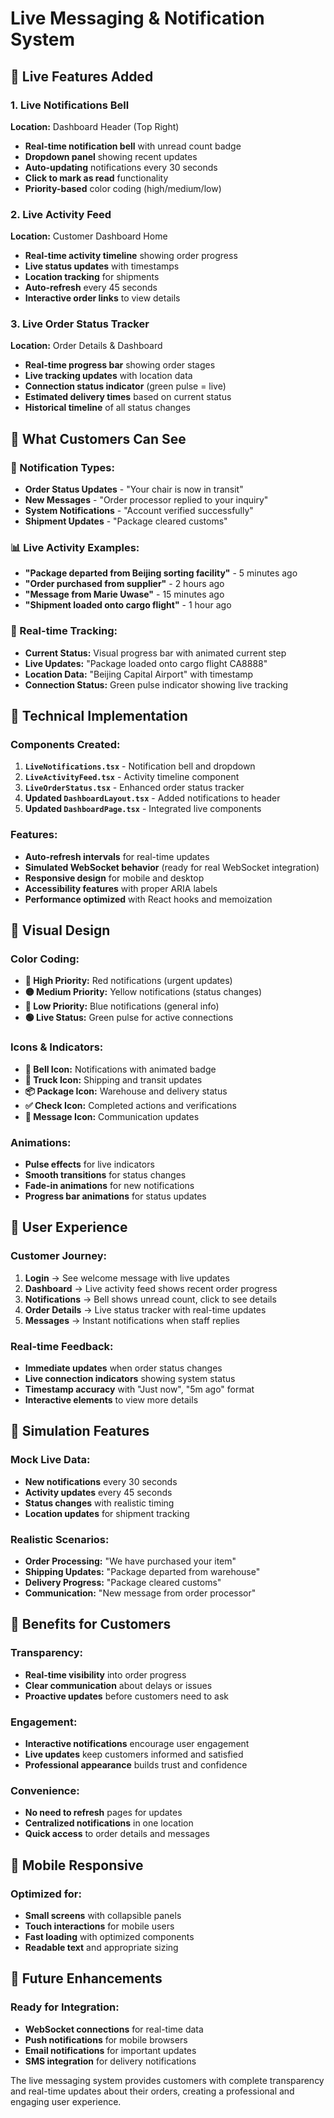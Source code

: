 # Live Messaging & Notification System

## 🔴 **Live Features Added**

### **1. Live Notifications Bell** 
**Location:** Dashboard Header (Top Right)
- **Real-time notification bell** with unread count badge
- **Dropdown panel** showing recent updates
- **Auto-updating** notifications every 30 seconds
- **Click to mark as read** functionality
- **Priority-based** color coding (high/medium/low)

### **2. Live Activity Feed**
**Location:** Customer Dashboard Home
- **Real-time activity timeline** showing order progress
- **Live status updates** with timestamps
- **Location tracking** for shipments
- **Auto-refresh** every 45 seconds
- **Interactive order links** to view details

### **3. Live Order Status Tracker**
**Location:** Order Details & Dashboard
- **Real-time progress bar** showing order stages
- **Live tracking updates** with location data
- **Connection status indicator** (green pulse = live)
- **Estimated delivery times** based on current status
- **Historical timeline** of all status changes

## 🎯 **What Customers Can See**

### **📱 Notification Types:**
- **Order Status Updates** - "Your chair is now in transit"
- **New Messages** - "Order processor replied to your inquiry"
- **System Notifications** - "Account verified successfully"
- **Shipment Updates** - "Package cleared customs"

### **📊 Live Activity Examples:**
- **"Package departed from Beijing sorting facility"** - 5 minutes ago
- **"Order purchased from supplier"** - 2 hours ago
- **"Message from Marie Uwase"** - 15 minutes ago
- **"Shipment loaded onto cargo flight"** - 1 hour ago

### **🚚 Real-time Tracking:**
- **Current Status:** Visual progress bar with animated current step
- **Live Updates:** "Package loaded onto cargo flight CA8888"
- **Location Data:** "Beijing Capital Airport" with timestamp
- **Connection Status:** Green pulse indicator showing live tracking

## 🔧 **Technical Implementation**

### **Components Created:**
1. **`LiveNotifications.tsx`** - Notification bell and dropdown
2. **`LiveActivityFeed.tsx`** - Activity timeline component
3. **`LiveOrderStatus.tsx`** - Enhanced order status tracker
4. **Updated `DashboardLayout.tsx`** - Added notifications to header
5. **Updated `DashboardPage.tsx`** - Integrated live components

### **Features:**
- **Auto-refresh intervals** for real-time updates
- **Simulated WebSocket behavior** (ready for real WebSocket integration)
- **Responsive design** for mobile and desktop
- **Accessibility features** with proper ARIA labels
- **Performance optimized** with React hooks and memoization

## 🎨 **Visual Design**

### **Color Coding:**
- **🔴 High Priority:** Red notifications (urgent updates)
- **🟡 Medium Priority:** Yellow notifications (status changes)
- **🔵 Low Priority:** Blue notifications (general info)
- **🟢 Live Status:** Green pulse for active connections

### **Icons & Indicators:**
- **🔔 Bell Icon:** Notifications with animated badge
- **🚚 Truck Icon:** Shipping and transit updates
- **📦 Package Icon:** Warehouse and delivery status
- **✅ Check Icon:** Completed actions and verifications
- **💬 Message Icon:** Communication updates

### **Animations:**
- **Pulse effects** for live indicators
- **Smooth transitions** for status changes
- **Fade-in animations** for new notifications
- **Progress bar animations** for status updates

## 🧪 **User Experience**

### **Customer Journey:**
1. **Login** → See welcome message with live updates
2. **Dashboard** → Live activity feed shows recent order progress
3. **Notifications** → Bell shows unread count, click to see details
4. **Order Details** → Live status tracker with real-time updates
5. **Messages** → Instant notifications when staff replies

### **Real-time Feedback:**
- **Immediate updates** when order status changes
- **Live connection indicators** showing system status
- **Timestamp accuracy** with "Just now", "5m ago" format
- **Interactive elements** to view more details

## 🔄 **Simulation Features**

### **Mock Live Data:**
- **New notifications** every 30 seconds
- **Activity updates** every 45 seconds
- **Status changes** with realistic timing
- **Location updates** for shipment tracking

### **Realistic Scenarios:**
- **Order Processing:** "We have purchased your item"
- **Shipping Updates:** "Package departed from warehouse"
- **Delivery Progress:** "Package cleared customs"
- **Communication:** "New message from order processor"

## 🚀 **Benefits for Customers**

### **Transparency:**
- **Real-time visibility** into order progress
- **Clear communication** about delays or issues
- **Proactive updates** before customers need to ask

### **Engagement:**
- **Interactive notifications** encourage user engagement
- **Live updates** keep customers informed and satisfied
- **Professional appearance** builds trust and confidence

### **Convenience:**
- **No need to refresh** pages for updates
- **Centralized notifications** in one location
- **Quick access** to order details and messages

## 📱 **Mobile Responsive**

### **Optimized for:**
- **Small screens** with collapsible panels
- **Touch interactions** for mobile users
- **Fast loading** with optimized components
- **Readable text** and appropriate sizing

## 🔮 **Future Enhancements**

### **Ready for Integration:**
- **WebSocket connections** for real-time data
- **Push notifications** for mobile browsers
- **Email notifications** for important updates
- **SMS integration** for delivery notifications

The live messaging system provides customers with complete transparency and real-time updates about their orders, creating a professional and engaging user experience.